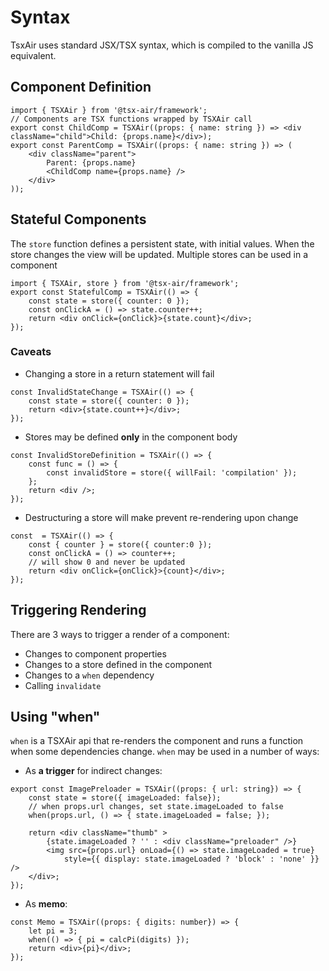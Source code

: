 # Syntax

TsxAir uses standard JSX/TSX syntax, which is compiled to the vanilla JS equivalent.

## Component Definition

```tsx
import { TSXAir } from '@tsx-air/framework';
// Components are TSX functions wrapped by TSXAir call
export const ChildComp = TSXAir((props: { name: string }) => <div className="child">Child: {props.name}</div>);
export const ParentComp = TSXAir((props: { name: string }) => (
    <div className="parent">
        Parent: {props.name}
        <ChildComp name={props.name} />
    </div>
));
```

## Stateful Components

The `store` function defines a persistent state, with initial values. When the store changes the view will be updated. Multiple stores can be used in a component
```tsx
import { TSXAir, store } from '@tsx-air/framework';
export const StatefulComp = TSXAir(() => {
    const state = store({ counter: 0 });
    const onClickA = () => state.counter++;
    return <div onClick={onClick}>{state.count}</div>;
});
```

### Caveats

-   Changing a store in a return statement will fail

```tsx
const InvalidStateChange = TSXAir(() => {
    const state = store({ counter: 0 });
    return <div>{state.count++}</div>;
});
```

-   Stores may be defined **only** in the component body

```tsx
const InvalidStoreDefinition = TSXAir(() => {
    const func = () => {
        const invalidStore = store({ willFail: 'compilation' });
    };
    return <div />;
});
```

- Destructuring a store will make prevent re-rendering upon change

```tsx
const  = TSXAir(() => {
    const { counter } = store({ counter:0 });
    const onClickA = () => counter++;
    // will show 0 and never be updated
    return <div onClick={onClick}>{count}</div>;
});
```

## Triggering Rendering

There are 3 ways to trigger a render of a component:
- Changes to component properties
- Changes to a store defined in the component
- Changes to a `when` dependency
- Calling `invalidate`

## Using "when"
`when` is a TSXAir api that re-renders the component and runs a function when some dependencies change. 
`when` may be used in a number of ways:
- As **a trigger** for indirect changes: 
```tsx
export const ImagePreloader = TSXAir((props: { url: string}) => {
    const state = store({ imageLoaded: false});
    // when props.url changes, set state.imageLoaded to false
    when(props.url, () => { state.imageLoaded = false; });

    return <div className="thumb" >
        {state.imageLoaded ? '' : <div className="preloader" />}
        <img src={props.url} onLoad={() => state.imageLoaded = true} 
            style={{ display: state.imageLoaded ? 'block' : 'none' }} />
    </div>;
});
```
- As **memo**:
```tsx
const Memo = TSXAir((props: { digits: number}) => {
    let pi = 3;
    when(() => { pi = calcPi(digits) });
    return <div>{pi}</div>;
});
```